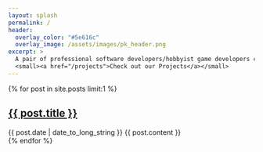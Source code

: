```yaml
---
layout: splash
permalink: /
header:
  overlay_color: "#5e616c"
  overlay_image: /assets/images/pk_header.png
excerpt: >
  A pair of professional software developers/hobbyist game developers creating games for fun and no profit.<br />
  <small><a href="/projects">Check out our Projects</a></small>
---
```

{% for post in site.posts limit:1 %}
  <article>
    <h2>
      <a href="{{ post.url }}">
        {{ post.title }}
      </a>
    </h2>
    <time datetime="{{ post.date | date: "%Y-%m-%d" }}">{{ post.date | date_to_long_string }}</time>
    {{ post.content }}
  </article>
{% endfor %}
